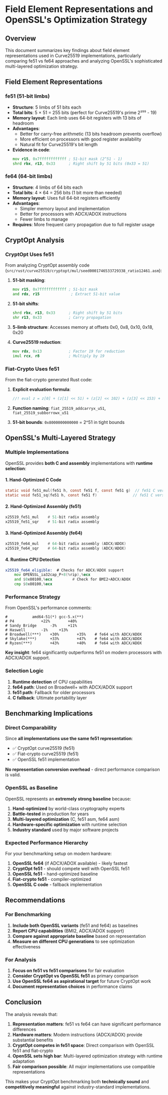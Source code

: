 # Field Element Representations and OpenSSL's Optimization Strategy

## Overview
This document summarizes key findings about field element representations used in Curve25519 implementations, particularly comparing fe51 vs fe64 approaches and analyzing OpenSSL's sophisticated multi-layered optimization strategy.

## Field Element Representations

### fe51 (51-bit limbs)
- **Structure**: 5 limbs of 51 bits each
- **Total bits**: 5 × 51 = 255 bits (perfect for Curve25519's prime 2²⁵⁵ - 19)
- **Memory layout**: Each limb uses 64-bit registers with 13 bits of headroom
- **Advantages**:
  - Better for carry-free arithmetic (13 bits headroom prevents overflow)
  - More efficient on processors with good register availability
  - Natural fit for Curve25519's bit length
- **Evidence in code**:
  ```asm
  mov r15, 0x7ffffffffffff ; 51-bit mask (2^51 - 1)
  shrd rbx, r13, 0x33      ; Right shift by 51 bits (0x33 = 51)
  ```

### fe64 (64-bit limbs)
- **Structure**: 4 limbs of 64 bits each  
- **Total bits**: 4 × 64 = 256 bits (1 bit more than needed)
- **Memory layout**: Uses full 64-bit registers efficiently
- **Advantages**:
  - Simpler memory layout and implementation
  - Better for processors with ADCX/ADOX instructions
  - Fewer limbs to manage
- **Requires**: More frequent carry propagation due to full register usage

## CryptOpt Analysis

### CryptOpt Uses fe51
From analyzing CryptOpt assembly code (`src/rust/curve25519/cryptopt/mul/seed0001746533729338_ratio12461.asm`):

1. **51-bit masking**:
   ```asm
   mov r15, 0x7ffffffffffff ; 51-bit mask
   and rdx, r15              ; Extract 51-bit value
   ```

2. **51-bit shifts**:
   ```asm
   shrd rbx, r13, 0x33      ; Right shift by 51 bits
   shr r13, 0x33            ; Carry propagation
   ```

3. **5-limb structure**: Accesses memory at offsets 0x0, 0x8, 0x10, 0x18, 0x20

4. **Curve25519 reduction**:
   ```asm
   mov rdx, 0x13            ; Factor 19 for reduction
   imul rcx, r8             ; Multiply by 19
   ```

### Fiat-Crypto Uses fe51
From the fiat-crypto generated Rust code:

1. **Explicit evaluation formula**:
   ```rust
   //! eval z = z[0] + (z[1] << 51) + (z[2] << 102) + (z[3] << 153) + (z[4] << 204)
   ```

2. **Function naming**: `fiat_25519_addcarryx_u51`, `fiat_25519_subborrowx_u51`

3. **51-bit bounds**: `0x8000000000000` = 2^51 in tight bounds

## OpenSSL's Multi-Layered Strategy

### Multiple Implementations

OpenSSL provides **both C and assembly** implementations with **runtime selection**:

#### 1. Hand-Optimized C Code
```c
static void fe51_mul(fe51 h, const fe51 f, const fe51 g)  // fe51 C version
static void fe51_sq(fe51 h, const fe51 f)                // fe51 C version
```

#### 2. Hand-Optimized Assembly (fe51)
```asm
x25519_fe51_mul    # 51-bit radix assembly
x25519_fe51_sqr    # 51-bit radix assembly  
```

#### 3. Hand-Optimized Assembly (fe64)
```asm
x25519_fe64_mul    # 64-bit radix assembly (ADCX/ADOX)
x25519_fe64_sqr    # 64-bit radix assembly (ADCX/ADOX)
```

#### 4. Runtime CPU Detection
```asm
x25519_fe64_eligible:  # Checks for ADCX/ADOX support
    mov	OPENSSL_ia32cap_P+8(%rip),%ecx
    and	$0x80100,%ecx         # Check for BMI2+ADCX/ADOX
    cmp	$0x80100,%ecx
```

### Performance Strategy

From OpenSSL's performance comments:
```
#			amd64-51(*)	gcc-5.x(**)
# P4			+22%		+40%
# Sandy Bridge		-3%		+11%
# Haswell		-1%		+13%
# Broadwell(***)	+30%		+35%    # fe64 with ADCX/ADOX
# Skylake(***)		+33%		+47%    # fe64 with ADCX/ADOX
# Ryzen(***)		+43%		+40%    # fe64 with ADCX/ADOX
```

**Key insight**: fe64 significantly outperforms fe51 on modern processors with ADCX/ADOX support.

### Selection Logic

1. **Runtime detection** of CPU capabilities
2. **fe64 path**: Used on Broadwell+ with ADCX/ADOX support
3. **fe51 path**: Fallback for older processors
4. **C fallback**: Ultimate portability layer

## Benchmarking Implications

### Direct Comparability
Since **all implementations use the same fe51 representation**:
- ✅ CryptOpt curve25519 (fe51)
- ✅ Fiat-crypto curve25519 (fe51) 
- ✅ OpenSSL fe51 implementation

**No representation conversion overhead** - direct performance comparison is valid.

### OpenSSL as Baseline

OpenSSL represents an **extremely strong baseline** because:

1. **Hand-optimized** by world-class cryptography experts
2. **Battle-tested** in production for years
3. **Multi-layered optimization** (C, fe51 asm, fe64 asm)
4. **Hardware-specific optimization** with runtime selection
5. **Industry standard** used by major software projects

### Expected Performance Hierarchy

For your benchmarking setup on modern hardware:

1. **OpenSSL fe64** (if ADCX/ADOX available) - likely fastest
2. **CryptOpt fe51** - should compete well with OpenSSL fe51
3. **OpenSSL fe51** - hand-optimized baseline
4. **Fiat-crypto fe51** - compiler-optimized
5. **OpenSSL C code** - fallback implementation

## Recommendations

### For Benchmarking
1. **Include both OpenSSL variants** (fe51 and fe64) as baselines
2. **Report CPU capabilities** (BMI2, ADCX/ADOX support)
3. **Compare against appropriate baseline** based on representation
4. **Measure on different CPU generations** to see optimization effectiveness

### For Analysis
1. **Focus on fe51 vs fe51 comparisons** for fair evaluation
2. **Consider CryptOpt vs OpenSSL fe51** as primary comparison
3. **Use OpenSSL fe64 as aspirational target** for future CryptOpt work
4. **Document representation choices** in performance claims

## Conclusion

The analysis reveals that:

1. **Representation matters**: fe51 vs fe64 can have significant performance differences
2. **Hardware matters**: Modern instructions (ADCX/ADOX) provide substantial benefits
3. **CryptOpt competes in fe51 space**: Direct comparison with OpenSSL fe51 and fiat-crypto
4. **OpenSSL sets high bar**: Multi-layered optimization strategy with runtime adaptation
5. **Fair comparison possible**: All major implementations use compatible representations

This makes your CryptOpt benchmarking both **technically sound** and **competitively meaningful** against industry-standard implementations. 